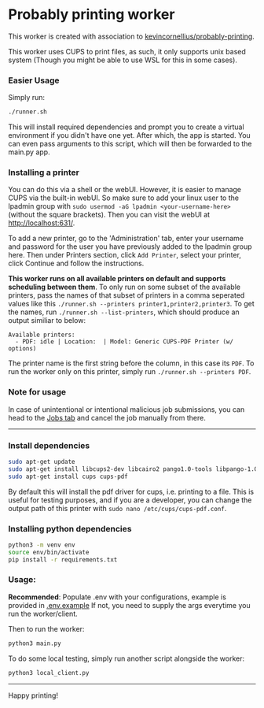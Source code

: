 # Probably printing worker
This worker is created with association to [kevincornellius/probably-printing](https://github.com/kevincornellius/probably-printing).

This worker uses CUPS to print files, as such, it only supports unix based system (Though you might be able to use WSL for this in some cases).

### Easier Usage
Simply run:
```sh
./runner.sh
```
This will install required dependencies and prompt you to create a virtual environment if you didn't have one yet. After which, the app is started. You can even pass arguments to this script, which will then be forwarded to the main.py app.

### Installing a printer
You can do this via a shell or the webUI. However, it is easier to manage CUPS via the built-in webUI. So make sure to add your linux user to the lpadmin group with `sudo usermod -aG lpadmin <your-username-here>` (without the square brackets).
Then you can visit the webUI at [http://localhost:631/](http://localhost:631/).


To add a new printer, go to the 'Administration' tab, enter your username and password for the user you have previously added to the lpadmin group here. Then under Printers section, click `Add Printer`, select your printer, click Continue and follow the instructions.


**This worker runs on all available printers on default and supports scheduling between them**. To only run on some subset of the available printers, pass the names of that subset of printers in a comma seperated values like this `./runner.sh --printers printer1,printer2,printer3`. To get the names, run `./runner.sh --list-printers`, which should produce an output similiar to below:
```
Available printers:
  - PDF: idle | Location:  | Model: Generic CUPS-PDF Printer (w/ options)
```
The printer name is the first string before the column, in this case its `PDF`.
To run the worker only on this printer, simply run `./runner.sh --printers PDF`.


### Note for usage
In case of unintentional or intentional malicious job submissions, you can head to the [Jobs tab](http://localhost:631/jobs/) and cancel the job manually from there.

---



### Install dependencies
```sh
sudo apt-get update
sudo apt-get install libcups2-dev libcairo2 pango1.0-tools libpango-1.0-0 libpangocairo-1.0-0 libgdk-pixbuf2.0-0 libffi-dev shared-mime-info fonts-dejavu
sudo apt-get install cups cups-pdf
```
By default this will install the pdf driver for cups, i.e. printing to a file. This is useful for testing purposes, and if you are a developer, you can change the output path of this printer with `sudo nano /etc/cups/cups-pdf.conf`.

### Installing python dependencies
```sh
python3 -m venv env
source env/bin/activate
pip install -r requirements.txt
```


### Usage:
**Recommended**: Populate .env with your configurations, example is provided in [.env.example](./.env.example)
If not, you need to supply the args everytime you run the worker/client.

Then to run the worker:
```sh
python3 main.py
```

To do some local testing, simply run another script alongside the worker:
```sh
python3 local_client.py
```

---
Happy printing!
